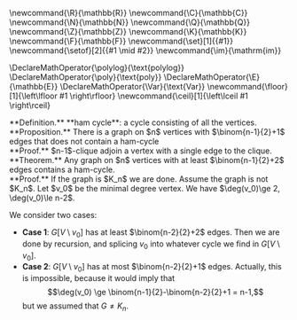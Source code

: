 \newcommand{\R}{\mathbb{R}}
\newcommand{\C}{\mathbb{C}}
\newcommand{\N}{\mathbb{N}}
\newcommand{\Q}{\mathbb{Q}}
\newcommand{\Z}{\mathbb{Z}}
\newcommand{\K}{\mathbb{K}}
\newcommand{\F}{\mathbb{F}}
\newcommand{\set}[1]{\{#1\}}
\newcommand{\setof}[2]{\{#1 \mid #2\}}
\newcommand{\im}{\mathrm{im}}

\DeclareMathOperator{\polylog}{\text{polylog}}
\DeclareMathOperator{\poly}{\text{poly}}
\DeclareMathOperator{\E}{\mathbb{E}}
\DeclareMathOperator{\Var}{\text{Var}}
\newcommand{\floor}[1]{\left\lfloor #1 \right\rfloor}
\newcommand{\ceil}[1]{\left\lceil #1 \right\rceil}



<div class="defn envbox">**Definition.**
**ham cycle**: a cycle consisting of all the vertices.
</div>

<div class="prop envbox">**Proposition.**
There is a graph on $n$ vertices with $\binom{n-1}{2}+1$ edges that does not contain a ham-cycle
</div>
<div class="pf envbox">**Proof.**
$n-1$-clique adjoin a vertex with a single edge to the clique. 
</div>

<div class="thm envbox">**Theorem.**
Any graph on $n$ vertices with at least $\binom{n-1}{2}+2$ edges
contains a ham-cycle.
</div>
<div class="pf envbox">**Proof.**
If the graph is $K_n$ we are done. Assume the graph is not $K_n$.
Let $v_0$ be the minimal degree vertex.
We have $\deg(v_0)\ge 2, \deg(v_0)\le n-2$.

We consider two cases:
- **Case 1**: $G[V\setminus v_0]$ has at least $\binom{n-2}{2}+2$
    edges. 
    Then we are done by recursion, and splicing  $v_0$ into whatever
    cycle we find in $G[V\setminus v_0]$.
- **Case 2**: $G[V\setminus v_0]$ has at most $\binom{n-2}{2}+1$ 
  edges.
  Actually, this is impossible, because it would imply that
  $$\deg(v_0) \ge \binom{n-1}{2}-\binom{n-2}{2}+1 = n-1,$$
  but we assumed that $G\neq K_n$.
</div>


